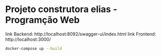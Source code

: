 # Projeto construtora elias - Programção Web

link Backend: http://localhost:8092/swagger-ui/index.html
link Frontend: http://localhost:3000/

```bash
docker-compose up --build